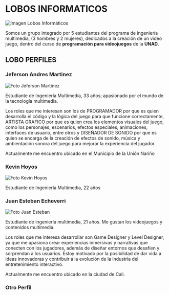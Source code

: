 # LOBOS INFORMATICOS

![Imagen Lobos Informáticos](https://github.com/JandresMV/VideoJuego/blob/main/Imagenes_Main/Lobos%20Informaticos%20600x600.jpeg)

Somos un grupo integrado por 5 estudiantes del programa de ingeniería multimedia, (3 hombres y 2 mujeres), dedicados a la creación de un video juego, dentro del curso de **programación para videojuegos** de la **UNAD**.


## LOBO PERFILES

### Jeferson Andres Martinez

![Foto Jeferson Martinez](https://github.com/JandresMV/VideoJuego/blob/main/Imagenes_Main/Foto%203x4%20Jeferson%20Andres%20Martinez_.png)

Estudiante de Ingeniería Multimedia, 33 años; apasionado por el mundo de la tecnología multimedia. 

Los roles que me interesan son los de PROGRAMADOR por que es quien desarrolla el código y la lógica del juego para que funcione correctamente, ARTISTA GRAFICO por que es quien crea los elementos visuales del juego, como los personajes, escenarios, efectos especiales, animaciones, interfaces de usuario, entre otros y DISEÑADOR DE SONIDO por que es quien se encarga de la creación de efectos de sonido, música y ambientación sonora del juego para mejorar la experiencia del jugador. 

Actualmente me encuentro ubicado en el Municipio de la Unión Nariño


### Kevin Hoyos

![Foto Kevin Hoyos](https://github.com/JandresMV/VideoJuego/blob/main/Imagenes_Main/Kevin-Hoyos-Foto-3x4.jpg)

Estudiante de Ingeniería Multimedia, 22 años 


### Juan Esteban Echeverri

![Foto Juan Esteban](https://github.com/JandresMV/VideoJuego/blob/main/Imagenes_Main/perfi_Juan_Esteban.jpg)

Estudiante de ingeniería multimedia, 21 años. Me gustan los videojuegos y contenidos multimedia.

Los roles que me interesa desarrollar son Game Designer y Level Designer, ya que me apasiona crear experiencias inmersivas y narrativas que conecten con los jugadores, además de diseñar entornos que desafíen y sorprendan a los usuarios. Estoy motivado por la posibilidad de dar vida a ideas innovadoras y contribuir a la evolución de la industria del entretenimiento interactivo.

Actualmente me encuentro ubicado en la ciudad de Cali.


### Otro Perfil
